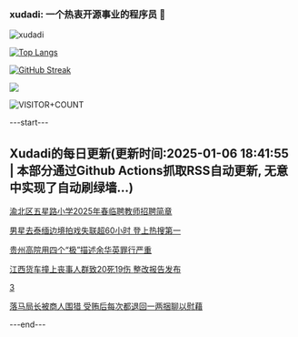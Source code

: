 ### xudadi: 一个热衷开源事业的程序员 👋

![xudadi](https://github-readme-stats-git-masterorgs-github-readme-stats-team.vercel.app/api?username=xudadi)

[![Top Langs](https://github-readme-stats.vercel.app/api/top-langs/?username=xudadi)](https://github.com/anuraghazra/github-readme-stats)

[![GitHub Streak](https://streak-stats.demolab.com?user=xudadi&locale=zh_Hans)](https://git.io/streak-stats)

![](https://raw.githubusercontent.com/xudadi/xudadi/main/assets/github-contribution-grid-snake.svg)

![VISITOR+COUNT](https://komarev.com/ghpvc/?username=xudadi&label=VISITOR+COUNT)


---start---

## Xudadi的每日更新(更新时间:2025-01-06 18:41:55 | 本部分通过Github Actions抓取RSS自动更新, 无意中实现了自动刷绿墙...)

[渝北区五星路小学2025年春临聘教师招聘简章](https://www.gongkaoleida.com/article/2255417)

[男星去泰缅边境拍戏失联超60小时 登上热搜第一](https://m.163.com/news/article/JL77JP350550HXM1.html)

[贵州高院用四个“极”描述余华英罪行严重](https://m.163.com/news/article/JL79HFEM0001899O.html)

[江西货车撞上丧事人群致20死19伤 整改报告发布](https://m.163.com/news/article/JL78QIND0514R9P4.html)

[3](https://m.163.com/touch/news/sub/domestic)

[落马局长被商人围猎 受贿后每次都退回一两捆聊以慰藉](https://m.163.com/news/article/JL6GP3HH0514R9P4.html)

---end---

